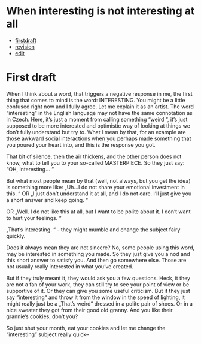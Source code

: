 # When interesting is not interesting at all 

- [firstdraft](index.md)
- [revision](revision.md)
- [edit](edit.md)

# First draft
When I think about a word, that triggers a negative response in me, the first thing that comes to mind is the word: INTERESTING. You might be a little confused right now and I fully agree. Let me explain it as an artist. The word “interesting” in the English language may not have the same connotation as in Czech. Here, it’s just a moment from calling something “weird “, it’s just supposed to be more interested and optimistic way of looking at things we don’t fully understand but try to. What I mean by that, for an example are those awkward social interactions when you perhaps made something that you poured your heart into, and this is the response you got. 

That bit of silence, then the air thickens, and the other person does not know, what to tell you to your so-called MASTERPIECE. So they just say: “OH, interesting… “

But what most people mean by that (well, not always, but you get the idea) is something more like: „Uh…I do not share your emotional investment in this. “ 
OR „I just don’t understand it at all, and I do not care. I’ll just give you a short answer and keep going. “ 

OR „Well. I do not like this at all, but I want to be polite about it. I don’t want to hurt your feelings. “ 

„That’s interesting. “ - they might mumble and change the subject fairy quickly. 

Does it always mean they are not sincere? No, some people using this word, may be interested in something you made. So they just give you a nod and this short answer to satisfy you. And then go somewhere else. Those are not usually really interested in what you’ve created. 

But if they truly meant it, they would ask you a few questions. Heck, it they are not a fan of your work, they can still try to see your point of view or be supportive of it. Or they can give you some useful criticism. But if they just say “interesting“ and throw it from the window in the speed of lighting, it might really just be a „That’s weird“ dressed in a polite pair of shoes. Or in a nice sweater they got from their good old granny. And you like their grannie’s cookies, don’t you? 

So just shut your month, eat your cookies and let me change the “interesting” subject really quick–
